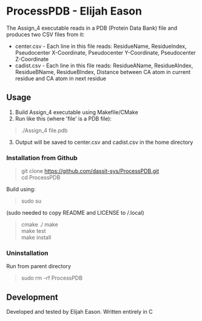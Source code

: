 # ProcessPDB - Elijah Eason

The Assign_4 executable reads in a PDB (Protein Data Bank) file and produces two CSV files from it:
- center.csv - Each line in this file reads: ResidueName, ResidueIndex, Pseudocenter X-Coordinate, Pseudocenter Y-Coordinate, Pseudocenter Z-Coordinate
- cadist.csv - Each line in this file reads: ResidueAName, ResidueAIndex, ResidueBName, ResidueBIndex, Distance between CA atom in current residue and CA atom in next residue

## Usage
1. Build Assign_4 executable using Makefile/CMake
2. Run like this (where 'file' is a PDB file):
> ./Assign_4 file.pdb
3. Output will be saved to center.csv and cadist.csv in the home directory

### Installation from Github
> git clone https://github.com/dassit-sys/ProcessPDB.git   
> cd ProcessPDB  
  

Build using:  
  

> sudo su   
  
(sudo needed to copy README and LICENSE to /.local)  
  
> cmake ./
> make  
> make test  
> make install   

### Uninstallation
Run from parent directory
> sudo rm -rf ProcessPDB

## Development
Developed and tested by Elijah Eason. Written entirely in C
